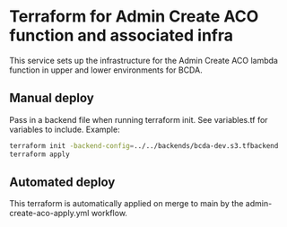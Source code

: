 # Terraform for Admin Create ACO function and associated infra

This service sets up the infrastructure for the Admin Create ACO lambda function in upper and lower environments for BCDA.

## Manual deploy

Pass in a backend file when running terraform init. See variables.tf for variables to include. Example:

```bash
terraform init -backend-config=../../backends/bcda-dev.s3.tfbackend
terraform apply
```

## Automated deploy

This terraform is automatically applied on merge to main by the admin-create-aco-apply.yml workflow.
